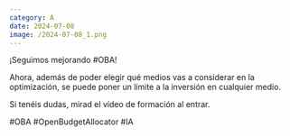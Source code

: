 ```yaml
--- 
category: A 
date: 2024-07-08 
image: /2024-07-08_1.png 
--- 
```


¡Seguimos mejorando #OBA!

Ahora, además de poder elegir qué medios vas a considerar en la optimización, se puede poner un límite a la inversión en cualquier medio.

Si tenéis dudas, mirad el vídeo de formación al entrar. 

#OBA #OpenBudgetAllocator #IA
